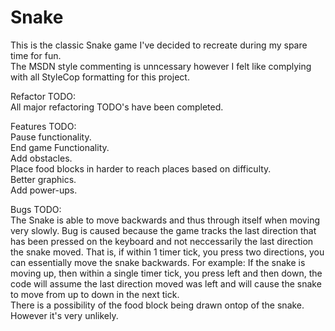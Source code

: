 Snake
=========

This is the classic Snake game I've decided to recreate during my spare time for fun.<br />
The MSDN style commenting is unncessary however I felt like complying with all StyleCop formatting for this project.<br />

Refactor TODO:<br />
All major refactoring TODO's have been completed.

Features TODO:<br />
Pause functionality.<br />
End game Functionality.<br />
Add obstacles.<br />
Place food blocks in harder to reach places based on difficulty.<br />
Better graphics.<br />
Add power-ups.

Bugs TODO:<br />
The Snake is able to move backwards and thus through itself when moving very slowly. Bug is caused because the game tracks the last direction that has been pressed on the keyboard and not neccessarily the last direction the snake moved. That is, if within 1 timer tick, you press two directions, you can essentially move the snake backwards. For example: If the snake is moving up, then within a single timer tick, you press left and then down, the code will assume the last direction moved was left and will cause the snake to move from up to down in the next tick.<br />
There is a possibility of the food block being drawn ontop of the snake. However it's very unlikely.
